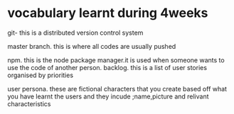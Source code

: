 # vocabulary learnt during 4weeks

git- this is a distributed version control system

master branch. this is where all codes are usually pushed

npm. this is the node package manager.it is used when someone wants to use the code of another person.
backlog. this is a list of user stories organised by priorities

user persona. these are fictional characters that you create based off what you have learnt the users and they incude ;name,picture and relivant characteristics
